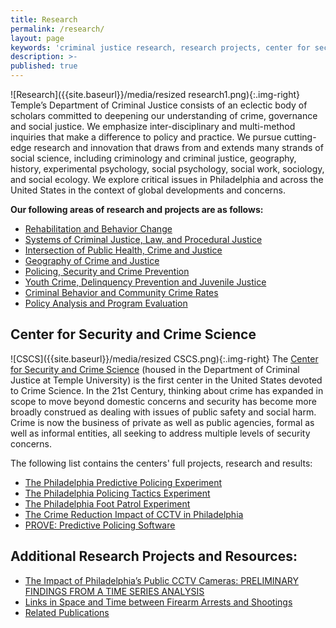 ```yaml
---
title: Research
permalink: /research/
layout: page
keywords: 'criminal justice research, research projects, center for security and crime science'
description: >-
published: true
---
```

![Research]({{site.baseurl}}/media/resized research1.png){:.img-right}
Temple’s Department of Criminal Justice consists of an eclectic body of scholars committed to deepening our understanding of crime, governance and social justice. We emphasize inter-disciplinary and multi-method inquiries that make a difference to policy and practice. We pursue cutting-edge research and innovation that draws from and extends many strands of social science, including criminology and criminal justice, geography, history, experimental psychology, social psychology, social work, sociology, and social ecology. We explore critical issues in Philadelphia and across the United States in the context of global developments and concerns.

**Our following areas of research and projects are as follows:**
- [Rehabilitation and Behavior Change](https://develop.cla.temple.edu/criminal-justice/research/rehabilitation-and-behavior-change)
- [Systems of Criminal Justice, Law, and Procedural Justice](https://develop.cla.temple.edu/criminal-justice/research/systems-of-criminal-justice-law-and-procedural-justice)
- [Intersection of Public Health, Crime and Justice](https://develop.cla.temple.edu/criminal-justice/research/intersection-of-public-health-crime-and-justice)
- [Geography of Crime and Justice](https://develop.cla.temple.edu/criminal-justice/research/geography-of-crime-and-justice)
- [Policing, Security and Crime Prevention](https://develop.cla.temple.edu/criminal-justice/research/policing-security-and-crime-prevention)
- [Youth Crime, Delinquency Prevention and Juvenile Justice](https://develop.cla.temple.edu/criminal-justice/research/youth-crime-delinquency-prevention-and-juvenile-justice)
- [Criminal Behavior and Community Crime Rates](https://develop.cla.temple.edu/criminal-justice/research/criminal-behavior-and-community-crime-rates)
- [Policy Analysis and Program Evaluation](https://develop.cla.temple.edu/criminal-justice/research/policy-analysis-and-program-evaluation)

## Center for Security and Crime Science
![CSCS]({{site.baseurl}}/media/resized CSCS.png){:.img-right}
The [Center for Security and Crime Science](develop.cla.temple.edu/center-for-security-and-crime-science/) (housed in the Department of Criminal Justice at Temple University) is the first center in the United States devoted to Crime Science. In the 21st Century, thinking about crime has expanded in scope to move beyond domestic concerns and security has become more broadly construed as dealing with issues of public safety and social harm. Crime is now the business of private as well as public agencies, formal as well as informal entities, all seeking to address multiple levels of security concerns.

The following list contains the centers' full projects, research and results: 
- [The Philadelphia Predictive Policing Experiment](develop.cla.temple.edu/center-for-security-and-crime-science/projects/#the-philadelphia-predictive-policing-experiment)
- [The Philadelphia Policing Tactics Experiment](develop.cla.temple.edu/center-for-security-and-crime-science/projects/#the-philadelphia-policing-tactics-experiment)
- [The Philadelphia Foot Patrol Experiment](develop.cla.temple.edu/center-for-security-and-crime-science/projects#the-philadelphia-foot-patrol-experiment)
- [The Crime Reduction Impact of CCTV in Philadelphia](develop.cla.temple.edu/center-for-security-and-crime-science/projects/#the-crime-reduction-impact-of-cctv-in-philadelphia)
- [PROVE: Predictive Policing Software](develop.cla.temple.edu/center-for-security-and-crime-science/projects/#prove-predictive-policing-software)

## Additional Research Projects and Resources:
- [The Impact of Philadelphia’s Public CCTV Cameras: PRELIMINARY FINDINGS FROM A TIME SERIES ANALYSIS](http://www.cla.temple.edu/cj/files/2014/09/coryrevised1.mp3)
- [Links in Space and Time between Firearm Arrests and Shootings](http://www.cla.temple.edu/cj/files/2014/10/ResearchfindingsWyant20101.pdf)
- [Related Publications](https://liberalarts.temple.edu/sites/liberalarts/files/Criminal%20Justice%20Related%20Publications.pdf)

